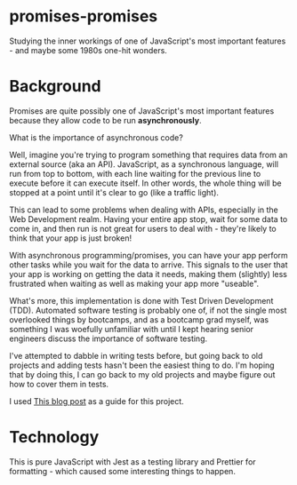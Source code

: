# promises-promises
Studying the inner workings of one of JavaScript's most important features - and maybe some 1980s one-hit wonders.

# Background
Promises are quite possibly one of JavaScript's most important features because they allow code to be run **asynchronously**.

What is the importance of asynchronous code?

Well, imagine you're trying to program something that requires data from an external source (aka an API). JavaScript, as a synchronous language, will run from top to bottom, with each line waiting for the previous line to execute before it can execute itself. In other words, the whole thing will be stopped at a point until it's clear to go (like a traffic light).

This can lead to some problems when dealing with APIs, especially in the Web Development realm. Having your entire app stop, wait for some data to come in, and then run is not great for users to deal with - they're likely to think that your app is just broken!

With asynchronous programming/promises, you can have your app perform other tasks while you wait for the data to arrive. This signals to the user that your app is working on getting the data it needs, making them (slightly) less frustrated when waiting as well as making your app more "useable".

What's more, this implementation is done with Test Driven Development (TDD). Automated software testing is probably one of, if not the single most overlooked things by bootcamps, and as a bootcamp grad myself, was something I was woefully unfamiliar with until I kept hearing senior engineers discuss the importance of software testing.

I've attempted to dabble in writing tests before, but going back to old projects and adding tests hasn't been the easiest thing to do. I'm hoping that by doing this, I can go back to my old projects and maybe figure out how to cover them in tests.

I used [This blog post](https://www.mauriciopoppe.com/notes/computer-science/computation/promises/#) as a guide for this project.

# Technology

This is pure JavaScript with Jest as a testing library and Prettier for formatting - which caused some interesting things to happen.
